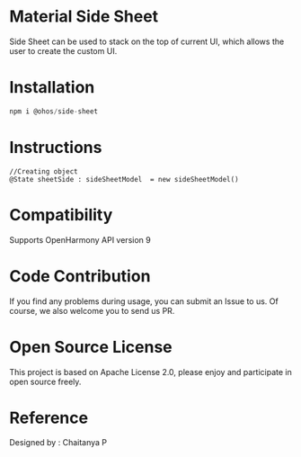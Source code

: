 
# Material Side Sheet

Side Sheet can be used to stack on the 
top of current UI, which allows the user 
to create the custom UI.

# Installation

```c
npm i @ohos/side-sheet
```

# Instructions 
```
//Creating object 
@State sheetSide : sideSheetModel  = new sideSheetModel()
```
# Compatibility 

Supports OpenHarmony API version 9

# Code Contribution

If you find any problems during usage, you can submit an Issue to us. Of course, we also welcome you to send us PR.

# Open Source License

This project is based on Apache License 2.0, please enjoy and participate in open source freely.

# Reference

Designed by : Chaitanya P